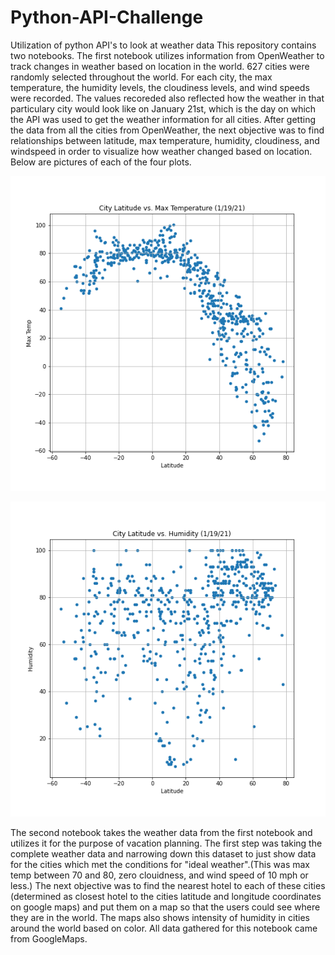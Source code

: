 # Python-API-Challenge
Utilization of python API's to look at weather data
  This repository contains two notebooks. The first notebook utilizes information from OpenWeather to track changes in weather based on location in the world. 627 cities were randomly selected throughout the world. For each city, the max temperature, the humidity levels, the cloudiness levels, and wind speeds were recorded. The values recoreded also reflected how the weather in that particulary city would look like on January 21st, which is the day on which the API was used to get the weather information for all cities. After getting the data from all the cities from OpenWeather, the next objective was to find relationships between latitude, max temperature, humidity, cloudiness, and windspeed in order to visualize how weather changed based on location. Below are pictures of each of the four plots.

  ![Lat_vs_MaxTemp.png](Weather_Py/output_data/Lat_vs_MaxTemp.png)

  ![Lat_vs_Humidity.png](Weather_Py/output_data/Lat_vs_Humidity.png)
  
  The second notebook takes the weather data from the first notebook and utilizes it for the purpose of vacation planning. The first step was taking the complete weather data and narrowing down this dataset to just show data for the cities which met the conditions for "ideal weather".(This was max temp between 70 and 80,  zero clouidness, and wind speed of 10 mph or less.) The next objective was to find the nearest hotel to each of these cities (determined as closest hotel to the cities latitude and longitude coordinates on google maps) and put them on a map so that the users could see where they are in the world. The maps also shows intensity of humidity in cities around the world based on color. All data gathered for this notebook came from GoogleMaps. 
